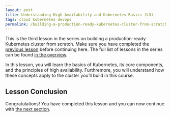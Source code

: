 ```yaml
---
layout: post
title: Understanding High Availability and Kubernetes Basics (L3)
tags: cloud kubernetes devops
permalink: /building-a-production-ready-kubernetes-cluster-from-scratch/lesson-3
---
```


This is the third lesson in the series on building a production-ready Kubernetes
cluster from scratch. Make sure you have completed the
[previous lesson](/building-a-production-ready-kubernetes-cluster-from-scratch/lesson-2)
before continuing here. The full list of lessons in the series can be found
[in the overview](/building-a-production-ready-kubernetes-cluster-from-scratch).

In this lesson, you will learn the basics of Kubernetes, its core components,
and the principles of high availability. Furthremore, you will understand how
these concepts apply to the cluster you’ll build in this course.

## Lesson Conclusion

<!-- TODO -->

Congratulations! You have completed this lesson and you can now continue with
[the next section](/building-a-production-ready-kubernetes-cluster-from-scratch/section-2).

